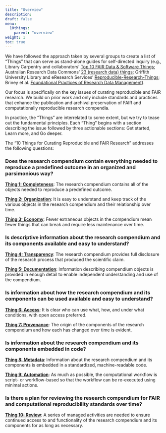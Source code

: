 ```yaml
---
title: "Overview"
description:
draft: false
menu:
  10things:
    parent: "overview"
weight: 1
toc: true
---
```

We have followed the approach taken by several groups to create a list of “Things” that can serve as stand-alone guides for self-directed inquiry (e.g., Library Carpentry and collaborators’ [Top 10 FAIR Data & Software Things](https://librarycarpentry.org/Top-10-FAIR/); Australian Research Data Commons’ [23 (research data) things](https://au-research.github.io/ARDC-23-things/); Griffith University Library and eResearch Services’ [Reproducible-Research-Things](https://guereslib.github.io/Reproducible-Research-Things/); Briney et al. [Foundational Practices of Research Data Management](https://doi.org/10.3897/rio.6.e56508)).

Our focus is specifically on the key issues of curating reproducible and FAIR research. We build on prior work and only include standards and practices that enhance the publication and archival preservation of FAIR and computationally reproducible research compendia.

In practice, the “Things” are interrelated to some extent, but we try to tease out the fundamental principles. Each “Thing” begins with a section describing the issue followed by three actionable sections: Get started, Learn more, and Go deeper.

The “10 Things for Curating Reproducible and FAIR Research” addresses the following questions:

### Does the research compendium contain everything needed to reproduce a predefined outcome in an organized and parsimonious way?

[**Thing 1: Completeness**](10things/thing01): The research compendium contains all of the objects needed to reproduce a predefined outcome.

[**Thing 2: Organization**](10things/thing02): It is easy to understand and keep track of the various objects in the research compendium and their relationship over time.

[**Thing 3: Economy**](10things/thing03): Fewer extraneous objects in the compendium mean fewer things that can break and require less maintenance over time.

### Is descriptive information about the research compendium and its components available and easy to understand?

[**Thing 4: Transparency**](10things/thing04): The research compendium provides full disclosure of the research process that produced the scientific claim.

[**Thing 5: Documentation**](10things/thing05): Information describing compendium objects is provided in enough detail to enable independent understanding and use of the compendium.

### Is information about how the research compendium and its components can be used available and easy to understand?

[**Thing 6: Access**](10things/thing06): It is clear who can use what, how, and under what conditions, with open access preferred.

[**Thing 7: Provenance**](10things/thing07): The origin of the components of the research compendium and how each has changed over time is evident.

### Is information about the research compendium and its components embedded in code?

[**Thing 8: Metadata**](10things/thing08): Information about the research compendium and its components is embedded in a standardized, machine-readable code.

[**Thing 9: Automation**](10things/thing09): As much as possible, the computational workflow is script- or workflow-based so that the workflow can be re-executed using minimal actions.

### Is there a plan for reviewing the research compendium for FAIR and computational reproducibility standards over time?

[**Thing 10: Review**](10things/thing10): A series of managed activities are needed to ensure continued access to and functionality of the research compendium and its components for as long as necessary.
